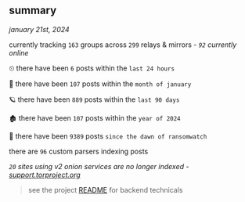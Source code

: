 
## summary
_january 21st, 2024_

currently tracking `163` groups across `299` relays & mirrors - _`92` currently online_

⏲ there have been `6` posts within the `last 24 hours`

🦈 there have been `107` posts within the `month of january`

🪐 there have been `889` posts within the `last 90 days`

🏚 there have been `107` posts within the `year of 2024`

🦕 there have been `9389` posts `since the dawn of ransomwatch`

there are `96` custom parsers indexing posts

_`20` sites using v2 onion services are no longer indexed - [support.torproject.org](https://support.torproject.org/onionservices/v2-deprecation/)_

> see the project [README](https://github.com/joshhighet/ransomwatch#ransomwatch--) for backend technicals
